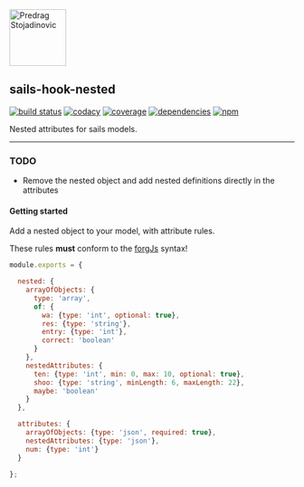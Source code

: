 <a href="http://stojadinovic.net">
  <img alt="Predrag Stojadinovic" src="https://en.stojadinovic.net/assets/images/logo-128x128-88.jpg" width="100">
</a>

## sails-hook-nested
[![build status](https://img.shields.io/travis/cope/sails-hook-nested.svg?branch=master)](https://travis-ci.org/cope/sails-hook-nested)
[![codacy](https://img.shields.io/codacy/grade/60322e02d8df469893dbb8c0a89e5cc8.svg)](https://www.codacy.com/project/cope/sails-hook-nested/dashboard)
[![coverage](https://img.shields.io/coveralls/github/cope/sails-hook-nested/master.svg)](https://coveralls.io/github/cope/sails-hook-nested?branch=master)
[![dependencies](https://david-dm.org/cope/sails-hook-nested.svg)](https://www.npmjs.com/package/sails-hook-nested)
[![npm](https://img.shields.io/npm/dt/sails-hook-nested.svg)](https://www.npmjs.com/package/sails-hook-nested)

Nested attributes for sails models.

---

### TODO
* Remove the nested object and add nested definitions directly in the attributes

#### Getting started

Add a nested object to your model, with attribute rules. 

These rules **must** conform to the [forgJs](https://github.com/oussamahamdaoui/forgJs) syntax!

```js
module.exports = {

  nested: {
    arrayOfObjects: {
      type: 'array',
      of: {
        wa: {type: 'int', optional: true},
        res: {type: 'string'},
        entry: {type: 'int'},
        correct: 'boolean'
      }
    },
    nestedAttributes: {
      ten: {type: 'int', min: 0, max: 10, optional: true},
      shoo: {type: 'string', minLength: 6, maxLength: 22},
      maybe: 'boolean'
    }
  },

  attributes: {
    arrayOfObjects: {type: 'json', required: true},
    nestedAttributes: {type: 'json'},
    num: {type: 'int'}
  }

};
```
